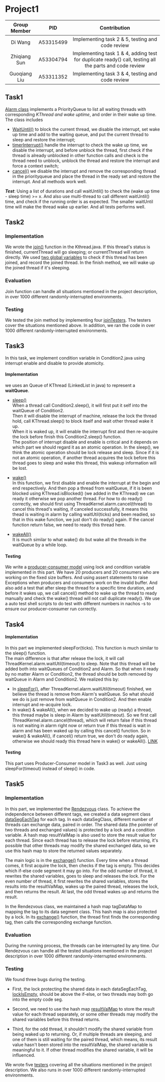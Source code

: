 # Project1
| Group Member  | PID           | Contribution |
| :------------:|:-------------:| :----------: |
| Di Wang       | A53315499     | Implementing task 2 & 5, testing and code review              |
| Zhiqiang Sun  | A53304794     | Implementing task 1 & 4, adding test for duplicate ready() call, testing all the parts and code review            |
| Guoqiang Liu  | A53311352     | Implementing task 3 & 4, testing and code review   |
## Task1
[Alarm class](https://github.com/UCSD-CSE120-SP20-A/nachos_sp20_CathyWang53_Yukinichi_isguoqiang/blob/50b3724f101f3039d62f7514bd3ebdf3de5b4b00/nachos/threads/Alarm.java) implements a PriorityQueue to list all waiting threads with corresponding *KThread and wake uptime*, and order in their wake up time. The class includes 
- [WaitUntil()](https://github.com/UCSD-CSE120-SP20-A/nachos_sp20_CathyWang53_Yukinichi_isguoqiang/blob/750b887b60eb206e76b2b8a5237862aa8c4e6320/nachos/threads/Alarm.java#L61) to block the current thread, we disable the interrupt, set wake up time and add to the waiting queue, and put the current thread to sleep and restore the interrupt;
- [timerInterrupt()](https://github.com/UCSD-CSE120-SP20-A/nachos_sp20_CathyWang53_Yukinichi_isguoqiang/blob/750b887b60eb206e76b2b8a5237862aa8c4e6320/nachos/threads/Alarm.java#L36) handle the interrupt to check the wake up time, we disable the interrupt, and before unblock the thread, first check if the thread is already unblocked in other function calls and check is the thread need to unblock, unblock the thread and restore the interrupt and force a context switch;
- [cancel()](https://github.com/UCSD-CSE120-SP20-A/nachos_sp20_CathyWang53_Yukinichi_isguoqiang/blob/750b887b60eb206e76b2b8a5237862aa8c4e6320/nachos/threads/Alarm.java#L86) we disable the interrupt and remove the corresponding thread in the priorityqueue and place the thread in the ready set and restore the interrupt. And all methods work well.  
  
***Test***: Using a list of durations and call waitUntil() to check the (wake up time - sleep time) >= x. And also use multi-thread to call different waitUntil() time, and check if the running order is as expected. The smaller waitUntil time will make the thread wake up earlier. And all tests performs well.
## Task2
### Implementation
We wrote the [join()](https://github.com/UCSD-CSE120-SP20-A/nachos_sp20_CathyWang53_Yukinichi_isguoqiang/blob/750b887b60eb206e76b2b8a5237862aa8c4e6320/nachos/threads/KThread.java#L287) function in the Kthread.java. 
If this thread's status is finished, currentThread will go sleeping; or currentThread will return directly.
We used [two global variables](https://github.com/UCSD-CSE120-SP20-A/nachos_sp20_CathyWang53_Yukinichi_isguoqiang/blob/750b887b60eb206e76b2b8a5237862aa8c4e6320/nachos/threads/KThread.java#L605-L606) to check if this thread has been joined, and record the joined thread.
In the finish method, we will wake up the joined thread if it's sleeping.
### Evaluation
Join function can handle all situations mentioned in the project description, 
in over 1000 different randomly-interrupted environments.

### Testing
We tested the join method by implementing four [joinTesters](https://github.com/UCSD-CSE120-SP20-A/nachos_sp20_CathyWang53_Yukinichi_isguoqiang/blob/750b887b60eb206e76b2b8a5237862aa8c4e6320/nachos/threads/KThread.java#L457).
The testers cover the situations mentioned above. 
In addition, we ran the code in over 1000 different randomly-interrupted environments.

## Task3
In this task, we implement condition variable in Condition2.java using interrupt enable and disable 
to provide atomicity. 
#### Implementation
we uses an Queue of KThread (LinkedList in java) to represent a **waitQueue**.
- [sleep()](https://github.com/UCSD-CSE120-SP20-A/nachos_sp20_CathyWang53_Yukinichi_isguoqiang/blob/50b3724f101f3039d62f7514bd3ebdf3de5b4b00/nachos/threads/Condition2.java#L36)  
When a thread call Condition2.sleep(), it will first put it self into 
the waitQueue of Condition2.   
Then it will disable the interrupt of machine, release the lock the thread hold,
call KThread.sleep() to block itself and wait other thread wake it up.  
When it is waked up, it will enable the interrupt first and then re-acquire the lock 
before finish this Condition2.sleep() function.  
The position of interrupt disable and enable is critical and it depends on 
which part we should regard it as an atomic operation. In the sleep(), we 
think the atomic operation should be lock release and sleep. Since if it is not 
an atomic operation, if another thread acquires the lock before this thread goes to 
sleep and wake this thread, this wakeup information will be lost.
- [wake()](https://github.com/UCSD-CSE120-SP20-A/nachos_sp20_CathyWang53_Yukinichi_isguoqiang/blob/50b3724f101f3039d62f7514bd3ebdf3de5b4b00/nachos/threads/Condition2.java#L55)   
In this function, we first disable and enable the interrupt at the begin and end respectively.
And then pop a thread from waitQueue, if it is been blocked using 
KThread.isBlocked() (we added in the KThread) we can ready it otherwise we pop another thread.
For how to do ready() correctly, we should first using ThreadKernel.alarm.cancel(thread) to cancel
this thread's waiting, if canceled successfully, it means this thead is waiting in alarm by
 calling waitUtil(ticks) and been readied, so that in this wake function, we just don't do
ready() again. If the cancel function return false, we need to ready this thread here.

- [wakeAll()](https://github.com/UCSD-CSE120-SP20-A/nachos_sp20_CathyWang53_Yukinichi_isguoqiang/blob/50b3724f101f3039d62f7514bd3ebdf3de5b4b00/nachos/threads/Condition2.java#L75)   
It is much similar to what wake() do but wake all the threads in the waitQueue
by a while loop.

#### Testing
We write a [producer-consumer model](https://github.com/UCSD-CSE120-SP20-A/nachos_sp20_CathyWang53_Yukinichi_isguoqiang/blob/50b3724f101f3039d62f7514bd3ebdf3de5b4b00/nachos/threads/Condition2.java#L255) using lock and condition variable implemented in 
this part. We have 20 producers and 20 consumers who are working on the fixed size buffers.
And using assert statements to raise Exceptions when producers and consumers work on the 
invalid buffer. And also add a test that after sleep the thread for a specific time duration, and before it wakes up, we call cancel() method to wake up the thread to ready manually and check the wake() thread will not call duplicate ready(). 
We use a auto test shell scripts to do test with different numbers in nachos -s <numbers> to
ensure our producer-consumer run correctly.
## Task4
#### Implementation
In this part we implemented sleepFor(ticks). This function is much similar to 
the sleep() function.  
The main difference is that after release the lock, it will call ThreadKernel.alarm.waitUtil(timeout) 
to sleep. Note that this thread will be added both into waitQueues of Condition2 and Alarm. 
So that when it ready by no matter Alarm or Condition2, the thread should be both removed by waitQueue 
in Alarm and Condition2. We realized this by:   
- In [sleepFor()](https://github.com/UCSD-CSE120-SP20-A/nachos_sp20_CathyWang53_Yukinichi_isguoqiang/blob/50b3724f101f3039d62f7514bd3ebdf3de5b4b00/nachos/threads/Condition2.java#L159), after ThreadKernel.alarm.waitUtil(timeout) finished, we believe the thread is remove from 
Alarm's waitQueue. So what should we do is just remove from waitQueue in Condition2. And then enable interrupt 
and re-acquire lock.
- In wake() & wakeAll(), when we decided to wake up (ready) a thread, this thread maybe is sleep in Alarm 
by waitUtil(timeout). So we first call ThreadKernel.alarm.cancel(thread), which will return false if this thread 
is not waiting in alarm right now or return true if this thread is wait in alarm and has been waked up by 
calling this cancel() function. So in wake() & wakeAll(), if cancel() return true, we don't do ready again, otherwise 
we should ready this thread here in wake() or wakeAll(). [LINK](https://github.com/UCSD-CSE120-SP20-A/nachos_sp20_CathyWang53_Yukinichi_isguoqiang/blob/50b3724f101f3039d62f7514bd3ebdf3de5b4b00/nachos/threads/Condition2.java#L60)

#### Testing
This part uses Producer-Consumer model in Task3 as well. Just using sleepFor(timeout) instead of sleep() in code.

## Task5
### Implementation
In this part, we implemented the [Rendezvous](https://github.com/UCSD-CSE120-SP20-A/nachos_sp20_CathyWang53_Yukinichi_isguoqiang/blob/f3d96f75beda73e6aee9aaedd6689206b4c4bc1e/nachos/threads/Rendezvous.java#L10) class.
To achieve the independence between different tags, we created a data segment class [dataSegEachTag](https://github.com/UCSD-CSE120-SP20-A/nachos_sp20_CathyWang53_Yukinichi_isguoqiang/blob/f3d96f75beda73e6aee9aaedd6689206b4c4bc1e/nachos/threads/Rendezvous.java#L50) for each tag. 
In each dataSegClass, different number of threads can exchange data, paired in order.
The shared data (the pointer of two threads and exchanged values) is protected by a lock and a condition variable. 
A hash map resultValMap is also used to store the result value for each thread. 
Since each thread has to release the lock before returning, 
it's possible that other threads may modify the shared exchanged data, 
so we use this hash map to store the returned values separately.

The main logic is in the [exchange()](https://github.com/UCSD-CSE120-SP20-A/nachos_sp20_CathyWang53_Yukinichi_isguoqiang/blob/f3d96f75beda73e6aee9aaedd6689206b4c4bc1e/nachos/threads/Rendezvous.java#L72) 
function. Every time when a thread comes, it first acquire the lock, then checks if the tag is empty. 
This decides which if-else code segment it may go into. 
For the odd number of thread, it rewrites the shared variables, goes to sleep and releases the lock.
For the even number of thread, it first rewrites the shared variables, stores the results into the resultValMap, 
wakes up the paired thread, releases the lock, and then returns the result.
At last, the odd thread wakes up and returns the result.

In the Rendezvous class, we maintained a hash map tagDataMap to mapping the tag to its data segment class.
This hash map is also protected by a lock. In its [exchange()](https://github.com/UCSD-CSE120-SP20-A/nachos_sp20_CathyWang53_Yukinichi_isguoqiang/blob/f3d96f75beda73e6aee9aaedd6689206b4c4bc1e/nachos/threads/Rendezvous.java#L36)
function, the thread first finds the corresponding tag, then calls the corresponding exchange function.

### Evaluation
During the running process, the threads can be interrupted by any time. 
Our Rendezvous can handle all the tested situations mentioned in the project description 
in over 1000 different randomly-interrupted environments. 

### Testing
We found three bugs during the testing. 

* First, the lock protecting the shared data in each dataSegEachTag, [lockIsEmpty](https://github.com/UCSD-CSE120-SP20-A/nachos_sp20_CathyWang53_Yukinichi_isguoqiang/blob/f3d96f75beda73e6aee9aaedd6689206b4c4bc1e/nachos/threads/Rendezvous.java#L75), 
should be above the if-else, or two threads may both go into the empty code seg.

* Second, we need to use the hash map [resultValMap](https://github.com/UCSD-CSE120-SP20-A/nachos_sp20_CathyWang53_Yukinichi_isguoqiang/blob/f3d96f75beda73e6aee9aaedd6689206b4c4bc1e/nachos/threads/Rendezvous.java#L107)
to store the result value for each thread separately, 
or some other threads may modify the shared variables before this thread returns.

* Third, for the odd thread, it shouldn't modify the shared variable from being waked up to returning.
Or, if multiple threads are sleeping, and one of them is still waiting for the paired thread, which means, 
its result value hasn't been stored into the resultValMap, the shared variable is meaningful to it.
If other thread modifies the shared variable, it will be influenced.

We wrote five [testers](https://github.com/UCSD-CSE120-SP20-A/nachos_sp20_CathyWang53_Yukinichi_isguoqiang/blob/f3d96f75beda73e6aee9aaedd6689206b4c4bc1e/nachos/threads/Rendezvous.java#L135)
 covering all the situations mentioned in the project description. We also runs in over 1000 different randomly-interrupted environments.
 